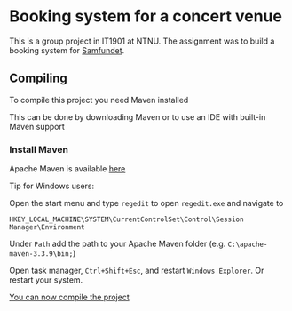 # Booking system for a concert venue

This is a group project in IT1901 at NTNU. The assignment was to build a booking system for [Samfundet](https://samfundet.no/).

## Compiling

To compile this project you need Maven installed

This can be done by downloading Maven or to use an IDE with built-in Maven support

### Install Maven

Apache Maven is available [here](http://maven.apache.org/install.html)

Tip for Windows users:

Open the start menu and type `regedit` to open `regedit.exe` and navigate to

```
HKEY_LOCAL_MACHINE\SYSTEM\CurrentControlSet\Control\Session Manager\Environment
```

Under `Path` add the path to your Apache Maven folder (e.g. `C:\apache-maven-3.3.9\bin;`)

Open task manager, `Ctrl+Shift+Esc`, and restart `Windows Explorer`. Or restart your system.

[You can now compile the project](https://maven.apache.org/guides/getting-started/maven-in-five-minutes.html)